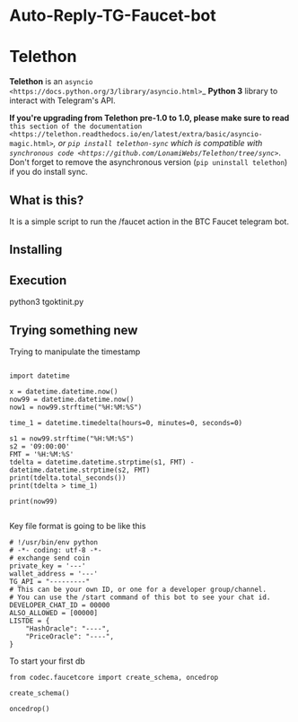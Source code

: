 Auto-Reply-TG-Faucet-bot
========

Telethon
========

**Telethon** is an `asyncio
<https://docs.python.org/3/library/asyncio.html>`_ **Python 3** library
to interact with Telegram's API.

**If you're upgrading from Telethon pre-1.0 to 1.0, please make sure to read**
`this section of the documentation
<https://telethon.readthedocs.io/en/latest/extra/basic/asyncio-magic.html>`_,
or ``pip install telethon-sync`` which is compatible with `synchronous code
<https://github.com/LonamiWebs/Telethon/tree/sync>`_. Don't forget to remove
the asynchronous version (``pip uninstall telethon``) if you do install sync.

What is this?
-------------

It is a simple script to run the /faucet action in the BTC Faucet telegram bot.

Installing
----------


Execution
----------
  python3 tgoktinit.py

Trying something new
----------
Trying to manipulate the timestamp
```

import datetime

x = datetime.datetime.now()
now99 = datetime.datetime.now()
now1 = now99.strftime("%H:%M:%S")

time_1 = datetime.timedelta(hours=0, minutes=0, seconds=0)

s1 = now99.strftime("%H:%M:%S")
s2 = '09:00:00'
FMT = '%H:%M:%S'
tdelta = datetime.datetime.strptime(s1, FMT) - datetime.datetime.strptime(s2, FMT)
print(tdelta.total_seconds())
print(tdelta > time_1)

print(now99)


```


Key file format is going to be like this

```
# !/usr/bin/env python
# -*- coding: utf-8 -*-
# exchange send coin
private_key = '---'
wallet_address = '---'
TG_API = "---------"
# This can be your own ID, or one for a developer group/channel.
# You can use the /start command of this bot to see your chat id.
DEVELOPER_CHAT_ID = 00000
ALSO_ALLOWED = [00000]
LISTDE = {
    "HashOracle": "----",
    "PriceOracle": "----",
}

```


To start your first db

```
from codec.faucetcore import create_schema, oncedrop

create_schema()

oncedrop()

```
